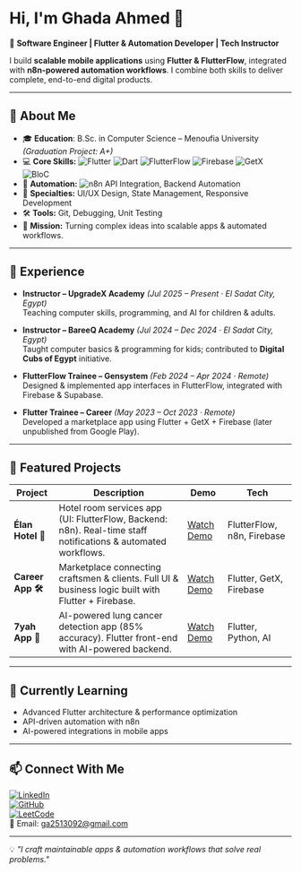 # Hi, I'm Ghada Ahmed 👋  

🚀 **Software Engineer | Flutter & Automation Developer | Tech Instructor**  

I build **scalable mobile applications** using **Flutter & FlutterFlow**, integrated with **n8n-powered automation workflows**. I combine both skills to deliver complete, end-to-end digital products.  

---

## 🌟 About Me
- 🎓 **Education**: B.Sc. in Computer Science – Menoufia University *(Graduation Project: A+)*  
- 💻 **Core Skills:** 
![Flutter](https://img.shields.io/badge/Flutter-02569B?style=flat&logo=flutter&logoColor=white) 
![Dart](https://img.shields.io/badge/Dart-0175C2?style=flat&logo=dart&logoColor=white) 
![FlutterFlow](https://img.shields.io/badge/FlutterFlow-02569B?style=flat) 
![Firebase](https://img.shields.io/badge/Firebase-FFCA28?style=flat&logo=firebase&logoColor=black) 
![GetX](https://img.shields.io/badge/GetX-000000?style=flat) 
![BloC](https://img.shields.io/badge/BloC-02569B?style=flat)  
- 🔗 **Automation:** ![n8n](https://img.shields.io/badge/n8n-000000?style=flat&logo=n8n&logoColor=white) API Integration, Backend Automation  
- 🎨 **Specialties:** UI/UX Design, State Management, Responsive Development  
- 🛠️ **Tools:** Git, Debugging, Unit Testing  
- 🎯 **Mission:** Turning complex ideas into scalable apps & automated workflows.  

---

## 💼 Experience
- **Instructor – UpgradeX Academy** *(Jul 2025 – Present · El Sadat City, Egypt)*  
  Teaching computer skills, programming, and AI for children & adults.  

- **Instructor – BareeQ Academy** *(Jul 2024 – Dec 2024 · El Sadat City, Egypt)*  
  Taught computer basics & programming for kids; contributed to **Digital Cubs of Egypt** initiative.  

- **FlutterFlow Trainee – Gensystem** *(Feb 2024 – Apr 2024 · Remote)*  
  Designed & implemented app interfaces in FlutterFlow, integrated with Firebase & Supabase.  

- **Flutter Trainee – Career** *(May 2023 – Oct 2023 · Remote)*  
  Developed a marketplace app using Flutter + GetX + Firebase (later unpublished from Google Play).  

---

## 📱 Featured Projects

| Project | Description | Demo | Tech |
|---------|-------------|------|------|
| **Élan Hotel 🏨** | Hotel room services app (UI: FlutterFlow, Backend: n8n). Real-time staff notifications & automated workflows. | [Watch Demo](https://www.linkedin.com/posts/ghada-ahmed-81b340195_flutterflow-flutterdeveloper-appdevelopment-activity-7369716813418446852-yTuS?utm_source=share&utm_medium=member_desktop&rcm=ACoAAC3KPJcBSsDGBx7QVqoXShmga7JYle2gUVo) | FlutterFlow, n8n, Firebase |
| **Career App 🛠️** | Marketplace connecting craftsmen & clients. Full UI & business logic built with Flutter + Firebase. | [Watch Demo](https://www.linkedin.com/posts/ghada-ahmed-81b340195_flutter-getx-firebase-activity-7340075190480949253-p-DG?utm_source=share&utm_medium=member_desktop&rcm=ACoAAC3KPJcBSsDGBx7QVqoXShmga7JYle2gUVo) | Flutter, GetX, Firebase |
| **7yah App 🤖** | AI-powered lung cancer detection app (85% accuracy). Flutter front-end with AI-powered backend. | [Watch Demo](https://www.linkedin.com/posts/ghada-ahmed-81b340195_flutter-deeplearning-machinelearning-activity-6958068763002908673-teYL?utm_source=share&utm_medium=member_desktop&rcm=ACoAAC3KPJcBSsDGBx7QVqoXShmga7JYle2gUVo) | Flutter, Python, AI |

---

## 🌱 Currently Learning
- Advanced Flutter architecture & performance optimization  
- API-driven automation with n8n  
- AI-powered integrations in mobile apps  

---

## 📫 Connect With Me
[![LinkedIn](https://img.shields.io/badge/LinkedIn-0A66C2?style=flat&logo=linkedin&logoColor=white)](https://www.linkedin.com/in/ghada-ahmed-81b340195)  
[![GitHub](https://img.shields.io/badge/GitHub-181717?style=flat&logo=github&logoColor=white)](https://github.com/GhadaAhmed152420)  
[![LeetCode](https://img.shields.io/badge/LeetCode-FFA116?style=flat&logo=leetcode&logoColor=white)](https://leetcode.com/u/Ghada_A/)  
📧 Email: ga2513092@gmail.com  

---

💡 *"I craft maintainable apps & automation workflows that solve real problems."*
